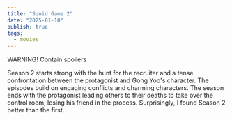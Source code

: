 ```yaml
---
title: "Squid Game 2"
date: "2025-01-10"
publish: true
tags:
  - movies
---
```


WARNING! Contain spoilers

Season 2 starts strong with the hunt for the recruiter and a tense confrontation between the protagonist and Gong Yoo's character. The episodes build on engaging conflicts and charming characters. The season ends with the protagonist leading others to their deaths to take over the control room, losing his friend in the process. Surprisingly, I found Season 2 better than the first.

